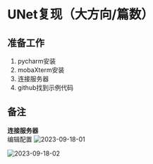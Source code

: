 # UNet复现（大方向/篇数）
## 准备工作  
1. pycharm安装  
2. mobaXterm安装  
3. 连接服务器
4. github找到示例代码

## 备注
**连接服务器**  
编辑配置
![2023-09-18-01](https://github.com/ZYJ-Group/Tanghy/assets/94824386/32a20fa1-94d5-4d43-a04c-082230a3ce19)  

![2023-09-18-02](https://github.com/ZYJ-Group/Tanghy/assets/94824386/b6d76c23-1a9f-40d6-a20d-9091ab2e8f7e)  
